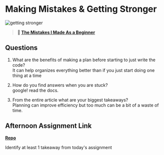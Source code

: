 # Making Mistakes & Getting Stronger

![getting stronger](https://bcw.blob.core.windows.net/public/img/lesson-images/js-bootcamp-logo.jpg)

> **📖 [The Mistakes I Made As a Beginner](https://codeworksacademy.com/fs-student-guide/resources/wk2/06-Coding-Mistakes)**

## Questions

1. What are the benefits of making a plan before starting to just write the code?  
It can help organizes everything better than if you just start doing one thing at a time

2. How do you find answers when you are stuck?  
google! read the docs. 

3. From the entire article what are your biggest takeaways?  
Planning can improve efficiency but too much can be a bit of a waste of time. 

## Afternoon Assignment Link

**[Repo](https://github.com/Ryfitz11/day-9.git)**

Identify at least 1 takeaway from today's assignment

